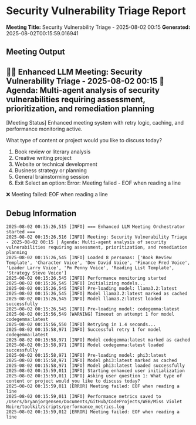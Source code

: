 # Security Vulnerability Triage Report

**Meeting Title:** Security Vulnerability Triage - 2025-08-02 00:15
**Generated:** 2025-08-02T00:15:59.016941

## Meeting Output

🧑‍💼 Enhanced LLM Meeting: Security Vulnerability Triage - 2025-08-02 00:15
📝 Agenda: Multi-agent analysis of security vulnerabilities requiring assessment, prioritization, and remediation planning
----------------------------------------
[Meeting Status] Enhanced meeting system with retry logic, caching, and performance monitoring active.

What type of content or project would you like to discuss today?
  1. Book review or literary analysis
  2. Creative writing project
  3. Website or technical development
  4. Business strategy or planning
  5. General brainstorming session
  6. Exit
Select an option: 
Error: Meeting failed - EOF when reading a line

❌ Meeting failed: EOF when reading a line

## Debug Information

```
2025-08-02 00:15:26,515 [INFO] === Enhanced LLM Meeting Orchestrator started ===
2025-08-02 00:15:26,516 [INFO] Meeting: Security Vulnerability Triage - 2025-08-02 00:15 | Agenda: Multi-agent analysis of security vulnerabilities requiring assessment, prioritization, and remediation planning
2025-08-02 00:15:26,545 [INFO] Loaded 8 personas: ['Book Review Template', 'Character Voice', 'Dev David Voice', 'Finance Fred Voice', 'Leader Larry Voice', 'Pm Penny Voice', 'Reading List Template', 'Strategy Steve Voice']
2025-08-02 00:15:26,545 [INFO] Performance monitoring started
2025-08-02 00:15:26,545 [INFO] Initializing models...
2025-08-02 00:15:26,545 [INFO] Pre-loading model: llama3.2:latest
2025-08-02 00:15:26,545 [INFO] Model llama3.2:latest marked as cached
2025-08-02 00:15:26,545 [INFO] Model llama3.2:latest loaded successfully
2025-08-02 00:15:26,545 [INFO] Pre-loading model: codegemma:latest
2025-08-02 00:15:56,549 [WARNING] Timeout on attempt 1 for model codegemma:latest
2025-08-02 00:15:56,550 [INFO] Retrying in 1.4 seconds...
2025-08-02 00:15:58,971 [INFO] Successful retry 1 for model codegemma:latest
2025-08-02 00:15:58,971 [INFO] Model codegemma:latest marked as cached
2025-08-02 00:15:58,971 [INFO] Model codegemma:latest loaded successfully
2025-08-02 00:15:58,971 [INFO] Pre-loading model: phi3:latest
2025-08-02 00:15:58,971 [INFO] Model phi3:latest marked as cached
2025-08-02 00:15:58,971 [INFO] Model phi3:latest loaded successfully
2025-08-02 00:15:59,011 [INFO] Starting enhanced user initialization
2025-08-02 00:15:59,011 [INFO] Asking user question 1: What type of content or project would you like to discuss today?
2025-08-02 00:15:59,011 [ERROR] Meeting failed: EOF when reading a line
2025-08-02 00:15:59,011 [INFO] Performance metrics saved to /Users/bryanjorgensen/Documents/GitHub/CodeProjects/WEB/Miss Violet Noire/toolkit/scripts/performance_metrics.log
2025-08-02 00:15:59,012 [ERROR] Meeting failed: EOF when reading a line

```
